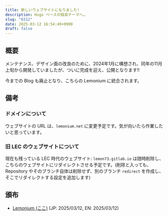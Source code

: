 ```yaml
---
title: 新しいウェブサイトになりました!
description: Hugo ベースの独自テーマへ…
slug: "0312"
date: 2025-03-12 16:54:49+0900
draft: false
---
```


## 概要

メンテナンス、デザイン面の改良のために、2024年1月に構想され、同年の11月上旬から開発していましたが、ついに完成を迎え、公開となります!!

今までの Blog も廃止となり、こちらの Lemonium に統合されます。

## 備考

### ドメインについて

ウェブサイトの URL は、`lemonium.net` に変更予定です。気が向いたら作業したいと思っています。

### 旧 LEC のウェブサイトについて

現在も残っている LEC 時代のウェブサイト: `lemon73.gitlab.io` は随時削除し、こちらのウェブサイトにリダイレクトさせる予定です。(削除と入っても、Repository やそのブランチ自体は削除せず、別のブランチ `redirect` を作成し、そこでリダイレクトする設定を追加します)

## 頒布

- [Lemonium (ここ)](./) (JP: 2025/03/12, EN: 2025/03/12)
